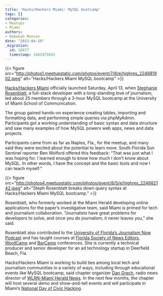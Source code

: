 ```yaml
---
title: 'Hacks/Hackers Miami: MySQL bootcamp'
tags: []
categories:
- Meetups
- Miami
authors:
- Rebekah Monson
date: "2013-04-19"
_migration:
  id: 16877
  timestamp: 1482973853
---
```


{{< figure src="http://photos1.meetupstatic.com/photos/event/7/6/e/highres_224881902.jpeg" alt="Hacks/Hackers Miami MySQL bootcamp" >}}

[Hacks/Hackers Miami][1] officially launched Saturday, April 13, when [Stephanie Rosenblatt][2], a full-stack developer with a long-standing love of journalism, led about 25 members through a 3-hour MySQL bootcamp at the University of Miami School of Communication.

The group gained hands-on experience creating tables, importing and formatting data, and performing simple queries via phpMyAdmin. Participants got a working understanding of basic syntax and data structure and saw many examples of how MySQL powers web apps, news and data projects.

Participants came from as far as Naples, Fla., for the meetup, and many said they were excited about the potential to learn more. South Florida Sun Sentinel reporter Ben Wolford offered this feedback: “That was just what I was hoping for. I learned enough to know how much I don&#8217;t know about MySQL. In other words, I have the concept and the basic tools and now I can teach myself.”

{{< figure src="http://photos4.meetupstatic.com/photos/event/8/5/e/highres_224882142.jpeg" alt="Steph Rosenblatt breaks down query syntax at Hacks/Hackers Miami MySQL bootcamp." >}}

Rosenblatt, who formerly worked at the Miami Herald developing online applications for the paper’s investigative team, said Miami is primed for tech and journalism collaboration. “Journalists have great problems for developers to solve, and once you do journalism, it never leaves you,” she said.

Rosenblatt also contributed to the [University of Florida’s Journalism Now Podcast][3] and has taught courses at [Florida Society of News Editors][4], [WordCamp][5] and [BarCamp][6] conferences. She is currently a technical producer and senior developer for an ad technology startup in Deerfield Beach, Fla.

Hacks/Hackers Miami is working to build ties among local tech and journalism communities in a variety of ways, including through educational events like MySQL bootcamp, said chapter organizer [Dan Grech][7], radio news director of [WLRN-Miami Herald News][8]. In the next few months, the chapter will host several demo and show-and-tell events and will participate in Miami’s [National Day of Civic Hacking][9].

 [1]: http://miami.meetup.hackshackers.com/
 [2]: http://www.linkedin.com/in/srosenblatt
 [3]: http://cmir.jou.ufl.edu/newsroom/podcast/
 [4]: http://fsne.org/
 [5]: http://central.wordcamp.org/
 [6]: http://barcamp.org/
 [7]: https://twitter.com/dgrech
 [8]: http://wlrn.org/
 [9]: http://miamiwiki.org/National_Day_of_Civic_Hacking